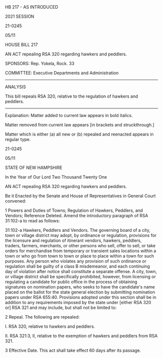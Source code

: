  HB 217 - AS INTRODUCED

 

 

2021 SESSION

 21-0245

 05/11

 

HOUSE BILL 217

 

AN ACT repealing RSA 320 regarding hawkers and peddlers.

 

SPONSORS: Rep. Yokela, Rock. 33

 

COMMITTEE: Executive Departments and Administration

 

-----------------------------------------------------------------

 

ANALYSIS

 

 This bill repeals RSA 320, relative to the regulation of hawkers and peddlers.

 

- - - - - - - - - - - - - - - - - - - - - - - - - - - - - - - - - - - - - - - - - - - - - - - - - - - - - - - - - - - - - - - - - - - - - - - - - - - 

 

Explanation: Matter added to current law appears in bold italics.

 Matter removed from current law appears [in brackets and struckthrough.]

 Matter which is either (a) all new or (b) repealed and reenacted appears in regular type.

 21-0245

 05/11

 

STATE OF NEW HAMPSHIRE

 

In the Year of Our Lord Two Thousand Twenty One

 

AN ACT repealing RSA 320 regarding hawkers and peddlers.

 

Be it Enacted by the Senate and House of Representatives in General Court convened:

 

 1 Powers and Duties of Towns; Regulation of Hawkers, Peddlers, and Vendors; Reference Deleted. Amend the introductory paragraph of RSA 31:102-a to read as follows:

 31:102-a Hawkers, Peddlers and Vendors. The governing board of a city, town or village district may adopt, by ordinance or regulation, provisions for the licensure and regulation of itinerant vendors, hawkers, peddlers, traders, farmers, merchants, or other persons who sell, offer to sell, or take orders for merchandise from temporary or transient sales locations within a town or who go from town to town or place to place within a town for such purposes. Any person who violates any provision of such ordinance or regulation shall be guilty of a class B misdemeanor, and each continuing day of violation after notice shall constitute a separate offense. A city, town, or village district shall be specifically prohibited, however, from licensing or regulating a candidate for public office in the process of obtaining signatures on nomination papers, who seeks to have the candidate's name placed on the ballot for the state general election by submitting nomination papers under RSA 655:40. Provisions adopted under this section shall be in addition to any requirements imposed by the state under [either RSA 320 or] RSA 321 and may include, but shall not be limited to: 

 2 Repeal. The following are repealed:

 I. RSA 320, relative to hawkers and peddlers. 

 II. RSA 321:3, II, relative to the exemption of hawkers and peddlers from RSA 321.

 3 Effective Date. This act shall take effect 60 days after its passage. 

